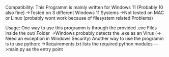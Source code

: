 Compatibility:
This Programm is mainly written for Windows 11 (Probably 10 also fine)
->Tested on 3 different Windows 11 Systems
->Not tested on MAC or Linux (probably wont work because of filesystem related Problems)

Usage:
One way to use this programm is through the provided .exe Files inside the out/ Folder
->Windows probably detects the .exe as an Virus (-> Need an exception in Windows Security)
Another way to use the programm is to use python:
->Requirements.txt lists the required python modules
-->main.py as the entry point

